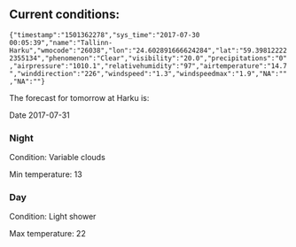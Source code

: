 ## Current conditions: 
 ``` {"timestamp":"1501362278","sys_time":"2017-07-30 00:05:39","name":"Tallinn-Harku","wmocode":"26038","lon":"24.602891666624284","lat":"59.398122222355134","phenomenon":"Clear","visibility":"20.0","precipitations":"0","airpressure":"1010.1","relativehumidity":"97","airtemperature":"14.7","winddirection":"226","windspeed":"1.3","windspeedmax":"1.9","NA":"","NA":""} ```

 The forecast for tomorrow at Harku is: 

Date 2017-07-31 

### Night 

Condition: Variable clouds 

Min temperature: 13 

### Day 

Condition: Light shower 

Max temperature: 22 

